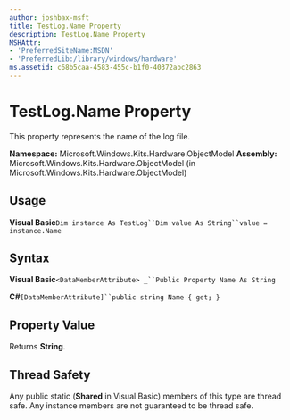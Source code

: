 ```yaml
---
author: joshbax-msft
title: TestLog.Name Property
description: TestLog.Name Property
MSHAttr:
- 'PreferredSiteName:MSDN'
- 'PreferredLib:/library/windows/hardware'
ms.assetid: c68b5caa-4583-455c-b1f0-40372abc2863
---
```


# TestLog.Name Property


This property represents the name of the log file.

**Namespace:** Microsoft.Windows.Kits.Hardware.ObjectModel **Assembly:** Microsoft.Windows.Kits.Hardware.ObjectModel (in Microsoft.Windows.Kits.Hardware.ObjectModel)

## Usage


**Visual Basic**`Dim instance As TestLog``Dim value As String``value = instance.Name`

## Syntax


**Visual Basic**`<DataMemberAttribute> _``Public Property Name As String`

**C#**`[DataMemberAttribute]``public string Name { get; }`

## Property Value


Returns **String**.

## Thread Safety


Any public static (**Shared** in Visual Basic) members of this type are thread safe. Any instance members are not guaranteed to be thread safe.

 

 






